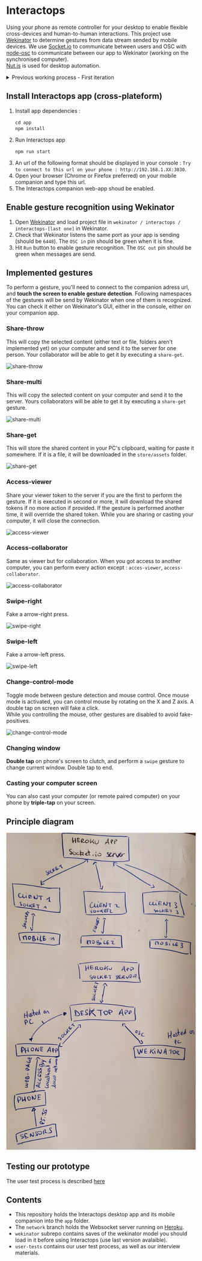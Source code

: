 # Interactops
Using your phone as remote controller for your desktop to enable flexible cross-devices and human-to-human interactions.
This project use [Wekinator](http://www.wekinator.org/) to determine gestures from data stream sended by mobile devices.
We use [Socket.io]() to communicate between users and OSC with [node-osc](https://github.com/MylesBorins/node-osc) to communicate between our app to Wekinator (working on the synchronised computer).</br>
[Nut.js](https://github.com/nut-tree/nut.js) is used for desktop automation.

<details>
  <summary>Previous working process - First iteration</summary>
  
  > Following instructions are temporary. Example with a nodejs server isn't working well for now (only receiving), I've reused a Processing example to work on gestures for getting messages from the phone and sending to Wekinator. I can send them then to the nodejs server, but the goal is also to get data from phone on the nodejs server.

## Get data from built-in sensors on Android phone
1. Download oscHook on Android Store.
2. In the app, open menu (top right), click on ``OSC adress setup`` and enable only rotation data
3. On ``IP/ port setup``, choose the proper IP adress of your laptop and set the port on **12000**.
    > You can get your IP adress by running the script ipadress.js at the rook of the repo :
    > ```
    >    node ipadress.js
    > ```
4. Set OSC timing to 50ms.
5. Ensure that your phone and your computer are on the same network and start recording.

## Get data on laptop with Processing
1. Open the Processing sketch : ``osc_phone_to_wekinator``.
2. Ensure that you're listening the port 12000:
```java
    oscP5 = new OscP5(this,12000);
```
3. Ensure that you're sending to the port 6448 of your localhost:
```java
    myRemoteLocation = new NetAddress("127.0.1",6448);
```

## Get data on laptop with Nodejs
1. Go to the ``app`` folder and install dependecies : ``` npm install```
2. Ensure that you're listening ports 12000 (for mobile device), 12001 (for Wekinator), and sending on the 6448:
```javascript
    const dashboardHost = 3000;
    const externalDevicesHost = 12000;
    const wekinatorGetHost = 12001;
    const wekinatorSendHost = 6448;
```
> We split mobile device & wekinator inputs to avoid overloading on the port (phone should send data each 50ms). 
3. Run the desktop app and open the gestures dashboard in your browser : ``localhost:3000``:
```
    npm run start
```

## Run models on Wekinator
1. Open the project in ``wekinator / interactops`` in Wekinator.
2. Ensure that it is listening the port 6448 ( View > OSC receiver status > port & start listening)
3. Ensure that it is sending messages on port 12001 (View > OSC outputs)
4. On the main window, if you're alreading sending data on the port, the pin OSC in should be green.
5. If so, you can train new models (each line of the **gestures** array) : 
    - click on ``+`` as near as possible of your gesture. The number of examples should increase of one on the right.
    - click on ``-`` to remove the last record
    - Around 15-20 trainings should be enough to start
    - Always train a blank model because Wekinator always compare all of the recorded models which one is the nearest one. This blank one will serve to get undesirables values
6. When yours models are trained, you can ``Run`` your project and check that yours gestures are recognized.
7. You can define the threshold match with the slider on the bottom side of the window to allow easy gesture recognition without getting too much noise.

> For further explanations of how Wekinator works, check their explanations : [Wekinator wiki](http://www.wekinator.org/detailed-instructions/). Check the **Time warping** section (for recording data variance in time).


## Remote desktop control using Nut.js

> Nut-js need different setup according to your OS, please follow the instructions of the official documentation before start.

Official documentations here : [Nut.js](https://github.com/nut-tree/nut.js)

A test example has been proved on Fedora 32 (Unix), holded in the folder ``desktop-control``.

```
cd desktop-control
npm install
node index.js
```


### Documentation of Nut.js

- [Keys](https://nut-tree.github.io/nut.js/enums/key.html)
</details>

## Install Interactops app (cross-plateform)
1. Install app dependencies : 
    ```
    cd app
    npm install
    ```
2. Run Interactops app
    ```
    npm run start
    ```
3. An url of the following format should be displayed in your console :
``Try to connect to this url on your phone : http://192.168.1.XX:3030``.
4. Open your browser (Chrome or Firefox preferred) on your mobile companion and type this url.
5. The Interactops companion web-app shoud be enabled.

## Enable gesture recognition using Wekinator
1. Open [Wekinator](http://www.wekinator.org/) and load project file in ``wekinator / interactops / interactops-[last one]`` in Wekinator.
2. Check that Wekinator listens the same port as your app is sending (should be ``6448``). The ``OSC in`` pin should be green when it is fine.
3. Hit ``Run`` button to enable gesture recognition. The ``OSC out`` pin should be green when messages are send.

## Implemented gestures
To perform a gesture, you'll need to connect to the companion adress url, and **touch the screen to enable gesture detection**.
Following namespaces of the gestures will be send by Wekinator when one of them is recognized. You can check it either on Wekinator's GUI, either in the console, either on your companion app.

### Share-throw
This will copy the selected content (either text or file, folders aren't implemented yet) on your computer and send it to the server for one person. Your collaborator will be able to get it by executing a ``share-get``.

![share-throw](./vendors/gifs/share-throw.gif)

### Share-multi
This will copy the selected content on your computer and send it to the server. Yours collaborators will be able to get it by executing a ``share-get`` gesture.

![share-multi](./vendors/gifs/share-multi.gif)

### Share-get
This will store the shared content in your PC's clipboard, waiting for paste it somewhere. If it is a file, it will be downloaded in the ``store/assets`` folder.

![share-get](./vendors/gifs/share-get.gif)

### Access-viewer
Share your viewer token to the server if you are the first to perform the gesture. If it is executed in second or more, it will download the shared tokens if no more action if provided. If the gesture is performed another time, it will override the shared token. While you are sharing or casting your computer, it will close the connection.

![access-viewer](./vendors/gifs/access-viewer.gif)

### Access-collaborator
Same as viewer but for collaboration. When you got access to another computer, you can perform every action except : ``acces-viewer``, ``access-collaborator``.

![access-collaborator](./vendors/gifs/access-collaborator.gif)

### Swipe-right
Fake a arrow-right press.

![swipe-right](./vendors/gifs/swipe-right.gif)

### Swipe-left
Fake a arrow-left press.

![swipe-left](./vendors/gifs/swipe-left.gif)

### Change-control-mode
Toggle mode between gesture detection and mouse control. Once mouse mode is activated, you can control mouse by rotating on the X and Z axis. A double tap on screen will fake a click. </br>
While you controlling the mouse, other gestures are disabled to avoid fake-positives.

![change-control-mode](./vendors/gifs/change-control-mode.gif)

### Changing window
**Double tap** on phone's screen to clutch, and perform a ``swipe`` gesture to change current window. Double tap to end.

### Casting your computer screen
You can also cast your computer (or remote paired computer) on your phone by **triple-tap** on your screen.




## Principle diagram
![principle diagram](./vendors/img/principle_diagram.jpg)

## Testing our prototype 
The user test process is described [here](./user-tests/user-test_script.md)

## Contents
- This repository holds the Interactops desktop app and its mobile companion into the ``app`` folder.
- The ``network`` branch holds the Websocket server running on [Heroku](https://interactops.herokuapp.com).
- ``wekinator`` subrepo contains saves of the wekinator model you should load in it before using Interactops (use last version avalaible).
- ``user-tests`` contains our user test process, as well as our interview materials.
